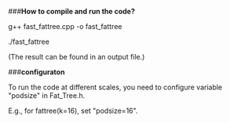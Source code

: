 ###<b>How to compile and run the code?</b>

g++ fast_fattree.cpp -o fast_fattree

./fast_fattree 

(The result can be found in an output file.)

###<b>configuraton</b>

To run the code at different scales, you need to configure variable "podsize" in Fat_Tree.h. 

E.g., for fattree(k=16), set "podsize=16".


